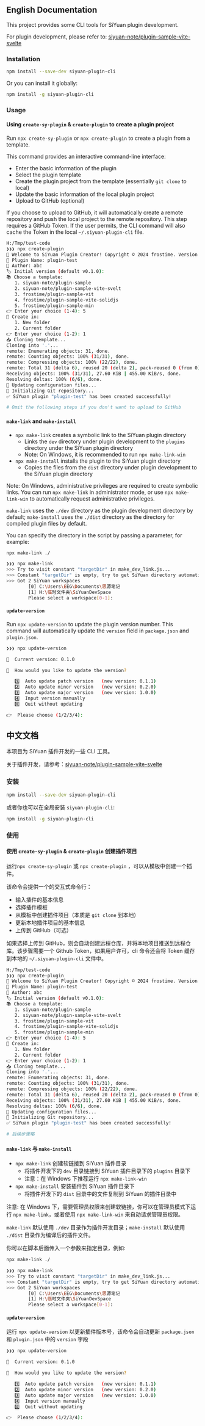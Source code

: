 ## English Documentation

This project provides some CLI tools for SiYuan plugin development.

For plugin development, please refer to: [siyuan-note/plugin-sample-vite-svelte](https://github.com/siyuan-note/plugin-sample-vite-svelte)

### Installation

```bash
npm install --save-dev siyuan-plugin-cli
```

Or you can install it globally:

```bash
npm install -g siyuan-plugin-cli
```

### Usage

#### Using `create-sy-plugin` & `create-plugin` to create a plugin project

Run `npx create-sy-plugin` or `npx create-plugin` to create a plugin from a template.

This command provides an interactive command-line interface:

- Enter the basic information of the plugin
- Select the plugin template
- Create the plugin project from the template (essentially `git clone` to local)
- Update the basic information of the local plugin project
- Upload to GitHub (optional)

If you choose to upload to GitHub, it will automatically create a remote repository and push the local project to the remote repository. This step requires a GitHub Token. If the user permits, the CLI command will also cache the Token in the local `~/.siyuan-plugin-cli` file.

```bash
H:/Tmp/test-code
❯❯❯ npx create-plugin
🚀 Welcome to SiYuan Plugin Creator! Copyright © 2024 frostime. Version 2.3.0
🔌 Plugin Name: plugin-test
👤 Author: abc
🏷️ Initial version (default v0.1.0):
📚 Choose a template:
   1. siyuan-note/plugin-sample
   2. siyuan-note/plugin-sample-vite-svelt
   3. frostime/plugin-sample-vit
   4. frostime/plugin-sample-vite-solidjs
   5. frostime/plugin-sample-min
👉 Enter your choice (1-4): 5
📂 Create in:
   1. New folder
   2. Current folder
👉 Enter your choice (1-2): 1
📥 Cloning template...
Cloning into '.'...
remote: Enumerating objects: 31, done.
remote: Counting objects: 100% (31/31), done.
remote: Compressing objects: 100% (22/22), done.
remote: Total 31 (delta 6), reused 20 (delta 2), pack-reused 0 (from 0)
Receiving objects: 100% (31/31), 27.60 KiB | 455.00 KiB/s, done.
Resolving deltas: 100% (6/6), done.
🔧 Updating configuration files...
🔧 Initializing Git repository...
✅ SiYuan plugin "plugin-test" has been created successfully!

# Omit the following steps if you don't want to upload to GitHub
```

#### `make-link` and `make-install`

- `npx make-link` creates a symbolic link to the SiYuan plugin directory
  - Links the `dev` directory under plugin development to the `plugins` directory under the SiYuan plugin directory
  - Note: On Windows, it is recommended to run `npx make-link-win`
- `npx make-install` installs the plugin to the SiYuan plugin directory
  - Copies the files from the `dist` directory under plugin development to the SiYuan plugin directory

Note: On Windows, administrative privileges are required to create symbolic links. You can run `npx make-link` in administrator mode, or use `npx make-link-win` to automatically request administrative privileges.

`make-link` uses the `./dev` directory as the plugin development directory by default; `make-install` uses the `./dist` directory as the directory for compiled plugin files by default.

You can specify the directory in the script by passing a parameter, for example:

```bash
npx make-link ./
```

```bash
❯❯❯ npx make-link
>>> Try to visit constant "targetDir" in make_dev_link.js...
>>> Constant "targetDir" is empty, try to get SiYuan directory automatically....
>>> Got 2 SiYuan workspaces
        [0] C:\Users\EEG\Documents\思源笔记
        [1] H:\临时文件夹\SiYuanDevSpace
        Please select a workspace[0-1]:
```

#### `update-version`

Run `npx update-version` to update the plugin version number. This command will automatically update the `version` field in `package.json` and `plugin.json`.

```bash
❯❯❯ npx update-version

🌟  Current version: 0.1.0

🔄  How would you like to update the version?

   1️⃣  Auto update patch version   (new version: 0.1.1)
   2️⃣  Auto update minor version   (new version: 0.2.0)
   3️⃣  Auto update major version   (new version: 1.0.0)
   4️⃣  Input version manually
   0️⃣  Quit without updating

👉  Please choose (1/2/3/4):
```

## 中文文档

本项目为 SiYuan 插件开发的一些 CLI 工具。

关于插件开发，请参考：[siyuan-note/plugin-sample-vite-svelte](https://github.com/siyuan-note/plugin-sample-vite-svelte)

### 安装

```bash
npm install --save-dev siyuan-plugin-cli
```

或者你也可以在全局安装 `siyuan-plugin-cli`:

```bash
npm install -g siyuan-plugin-cli
```

### 使用

#### 使用 `create-sy-plugin` & `create-plugin` 创建插件项目

运行`npx create-sy-plugin` 或 `npx create-plugin` ，可以从模板中创建一个插件。

该命令会提供一个的交互式命令行：

- 输入插件的基本信息
- 选择插件模板
- 从模板中创建插件项目（本质是 `git clone` 到本地）
- 更新本地插件项目的基本信息
- 上传到 GitHub（可选）

如果选择上传到 GitHub，则会自动创建远程仓库，并将本地项目推送到远程仓库。该步骤需要一个 Github Token，如果用户许可，cli 命令还会将 Token 缓存到本地的 `~/.siyuan-plugin-cli` 文件中。

```bash
H:/Tmp/test-code
❯❯❯ npx create-plugin
🚀 Welcome to SiYuan Plugin Creator! Copyright © 2024 frostime. Version 2.3.0
🔌 Plugin Name: plugin-test
👤 Author: abc
🏷️ Initial version (default v0.1.0):
📚 Choose a template:
   1. siyuan-note/plugin-sample
   2. siyuan-note/plugin-sample-vite-svelt
   3. frostime/plugin-sample-vit
   4. frostime/plugin-sample-vite-solidjs
   5. frostime/plugin-sample-min
👉 Enter your choice (1-4): 5
📂 Create in:
   1. New folder
   2. Current folder
👉 Enter your choice (1-2): 1
📥 Cloning template...
Cloning into '.'...
remote: Enumerating objects: 31, done.
remote: Counting objects: 100% (31/31), done.
remote: Compressing objects: 100% (22/22), done.
remote: Total 31 (delta 6), reused 20 (delta 2), pack-reused 0 (from 0)
Receiving objects: 100% (31/31), 27.60 KiB | 455.00 KiB/s, done.
Resolving deltas: 100% (6/6), done.
🔧 Updating configuration files...
🔧 Initializing Git repository...
✅ SiYuan plugin "plugin-test" has been created successfully!

# 后续步骤略
```

#### `make-link` 与 `make-install`


- `npx make-link` 创建软链接到 SiYuan 插件目录
  - 将插件开发下的 `dev` 目录链接到 SiYuan 插件目录下的 `plugins` 目录下
  - 注意：在 Windows 下推荐运行 `npx make-link-win`
- `npx make-install` 安装插件到 SiYuan 插件目录下
    - 将插件开发下的 `dist` 目录中的文件复制到 SiYuan 的插件目录中

注意: 在 Windows 下，需要管理员权限来创建软链接，你可以在管理员模式下运行 `npx make-link`，或者使用 `npx make-link-win` 来自动请求管理员权限。

`make-link` 默认使用 `./dev` 目录作为插件开发目录；`make-install` 默认使用 `./dist` 目录作为编译后的插件文件。

你可以在脚本后面传入一个参数来指定目录，例如:

```bash
npx make-link ./
```


```bash
❯❯❯ npx make-link
>>> Try to visit constant "targetDir" in make_dev_link.js...
>>> Constant "targetDir" is empty, try to get SiYuan directory automatically....
>>> Got 2 SiYuan workspaces
        [0] C:\Users\EEG\Documents\思源笔记
        [1] H:\临时文件夹\SiYuanDevSpace
        Please select a workspace[0-1]:
```

#### `update-version`

运行 `npx update-version` 以更新插件版本号，该命令会自动更新 `package.json` 和 `plugin.json` 中的 `version` 字段

```bash
❯❯❯ npx update-version

🌟  Current version: 0.1.0

🔄  How would you like to update the version?

   1️⃣  Auto update patch version   (new version: 0.1.1)
   2️⃣  Auto update minor version   (new version: 0.2.0)
   3️⃣  Auto update major version   (new version: 1.0.0)
   4️⃣  Input version manually
   0️⃣  Quit without updating

👉  Please choose (1/2/3/4):
```
